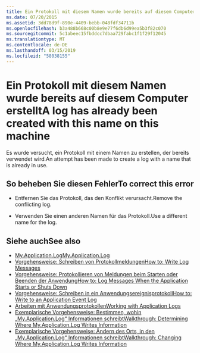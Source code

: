 ```yaml
---
title: Ein Protokoll mit diesem Namen wurde bereits auf diesem Computer erstellt
ms.date: 07/20/2015
ms.assetid: 3dd78d9f-890e-4409-bebb-048fdf34711b
ms.openlocfilehash: b3a488b668c00b8e9e77f6db6d99ea5b3f82c070
ms.sourcegitcommit: 5c1abeec15fbddcc7dbaa729fabc1f1f29f12045
ms.translationtype: MT
ms.contentlocale: de-DE
ms.lasthandoff: 03/15/2019
ms.locfileid: "58038155"
---
```

# <a name="a-log-has-already-been-created-with-this-name-on-this-machine"></a><span data-ttu-id="85f8c-102">Ein Protokoll mit diesem Namen wurde bereits auf diesem Computer erstellt</span><span class="sxs-lookup"><span data-stu-id="85f8c-102">A log has already been created with this name on this machine</span></span>
<span data-ttu-id="85f8c-103">Es wurde versucht, ein Protokoll mit einem Namen zu erstellen, der bereits verwendet wird.</span><span class="sxs-lookup"><span data-stu-id="85f8c-103">An attempt has been made to create a log with a name that is already in use.</span></span>  
  
## <a name="to-correct-this-error"></a><span data-ttu-id="85f8c-104">So beheben Sie diesen Fehler</span><span class="sxs-lookup"><span data-stu-id="85f8c-104">To correct this error</span></span>  
  
-   <span data-ttu-id="85f8c-105">Entfernen Sie das Protokoll, das den Konflikt verursacht.</span><span class="sxs-lookup"><span data-stu-id="85f8c-105">Remove the conflicting log.</span></span>  
  
-   <span data-ttu-id="85f8c-106">Verwenden Sie einen anderen Namen für das Protokoll.</span><span class="sxs-lookup"><span data-stu-id="85f8c-106">Use a different name for the log.</span></span>  
  
## <a name="see-also"></a><span data-ttu-id="85f8c-107">Siehe auch</span><span class="sxs-lookup"><span data-stu-id="85f8c-107">See also</span></span>

- [<span data-ttu-id="85f8c-108">My.Application.Log</span><span class="sxs-lookup"><span data-stu-id="85f8c-108">My.Application.Log</span></span>](xref:Microsoft.VisualBasic.ApplicationServices.ApplicationBase.Log)
- [<span data-ttu-id="85f8c-109">Vorgehensweise: Schreiben von Protokollmeldungen</span><span class="sxs-lookup"><span data-stu-id="85f8c-109">How to: Write Log Messages</span></span>](../../visual-basic/developing-apps/programming/log-info/how-to-write-log-messages.md)
- [<span data-ttu-id="85f8c-110">Vorgehensweise: Protokollieren von Meldungen beim Starten oder Beenden der Anwendung</span><span class="sxs-lookup"><span data-stu-id="85f8c-110">How to: Log Messages When the Application Starts or Shuts Down</span></span>](../../visual-basic/developing-apps/programming/log-info/how-to-log-messages-when-the-application-starts-or-shuts-down.md)
- [<span data-ttu-id="85f8c-111">Vorgehensweise: Schreiben in ein Anwendungsereignisprotokoll</span><span class="sxs-lookup"><span data-stu-id="85f8c-111">How to: Write to an Application Event Log</span></span>](../../visual-basic/developing-apps/programming/log-info/how-to-write-to-an-application-event-log.md)
- [<span data-ttu-id="85f8c-112">Arbeiten mit Anwendungsprotokollen</span><span class="sxs-lookup"><span data-stu-id="85f8c-112">Working with Application Logs</span></span>](../../visual-basic/developing-apps/programming/log-info/working-with-application-logs.md)
- [<span data-ttu-id="85f8c-113">Exemplarische Vorgehensweise: Bestimmen, wohin „My.Application.Log“ Informationen schreibt</span><span class="sxs-lookup"><span data-stu-id="85f8c-113">Walkthrough: Determining Where My.Application.Log Writes Information</span></span>](../../visual-basic/developing-apps/programming/log-info/walkthrough-determining-where-my-application-log-writes-information.md)
- [<span data-ttu-id="85f8c-114">Exemplarische Vorgehensweise: Ändern des Orts, in den „My.Application.Log“ Informationen schreibt</span><span class="sxs-lookup"><span data-stu-id="85f8c-114">Walkthrough: Changing Where My.Application.Log Writes Information</span></span>](../../visual-basic/developing-apps/programming/log-info/walkthrough-changing-where-my-application-log-writes-information.md)
